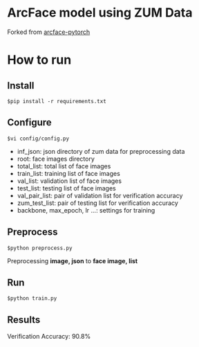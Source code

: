 # ArcFace model using ZUM Data
Forked from [arcface-pytorch](https://github.com/ronghuaiyang/arcface-pytorch)

# How to run
## Install
```
$pip install -r requirements.txt
```

## Configure
```
$vi config/config.py
```
- inf_json: json directory of zum data for preprocessing data
- root: face images directory
- total_list: total list of face images
- train_list: training list of face images
- val_list: validation list of face images
- test_list: testing list of face images
- val_pair_list: pair of validation list for verification accuracy
- zum_test_list: pair of testing list for verification accuracy
- backbone, max_epoch, lr ...: settings for training

## Preprocess
```
$python preprocess.py
```
Preprocessing **image, json** to **face image, list**

## Run
```
$python train.py
```

## Results
Verification Accuracy: 90.8%